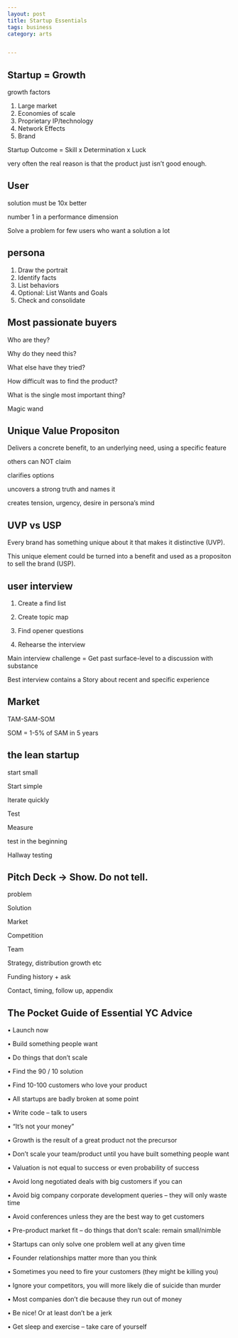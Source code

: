 ```yaml
---
layout: post
title: Startup Essentials
tags: business
category: arts


---
```


## Startup = Growth

growth factors

1. Large market
2. Economies of scale
3. Proprietary IP/technology
4. Network Effects
5. Brand

Startup Outcome = Skill x Determination x Luck

very often the real reason is that the product just isn’t good enough.


## User

solution must be 10x better

number 1 in a performance dimension

Solve a problem
for few users who
want a solution a lot


## persona

1. Draw the portrait
2. Identify facts
3. List behaviors
4. Optional: List Wants and Goals
5. Check and consolidate

## Most passionate buyers

Who are they?

Why do they need this?

What else have they tried?

How difficult was to find the product?

What is the single most important thing?

Magic wand


## Unique Value Propositon
Delivers a concrete benefit,
to an underlying need, using a
specific feature

others can NOT claim

clarifies options

uncovers a strong truth and names it

creates tension, urgency, desire in persona’s mind

## UVP vs USP
Every brand has something
unique about it that makes it
distinctive (UVP). 

This unique
element could be turned into a
benefit and used as a propositon
to sell the brand (USP).

## user interview
1. Create a find list

2. Create topic map

3. Find opener questions

4. Rehearse the interview

Main interview challenge =
Get past surface-level to a
discussion with substance

Best interview
contains a Story
about recent and specific
experience


## Market

TAM-SAM-SOM

SOM = 1-5% of SAM in 5 years


## the lean startup

start small

Start simple 

Iterate quickly 

Test 

Measure 

test in the beginning

Hallway testing 


## Pitch Deck -> Show. Do not tell.
problem 

Solution 

Market 

Competition

Team 

Strategy, distribution growth etc 

Funding history + ask 

Contact, timing, follow up, appendix 


## The Pocket Guide of Essential YC Advice


• Launch now

• Build something people want

• Do things that don’t scale

• Find the 90 / 10 solution

• Find 10-100 customers who love your product

• All startups are badly broken at some point

• Write code – talk to users

• “It’s not your money”

• Growth is the result of a great product not the precursor

• Don’t scale your team/product until you have built something people want

• Valuation is not equal to success or even probability of success

• Avoid long negotiated deals with big customers if you can

• Avoid big company corporate development queries – they will only waste time

• Avoid conferences unless they are the best way to get customers

• Pre-product market fit – do things that don’t scale: remain small/nimble

• Startups can only solve one problem well at any given time

• Founder relationships matter more than you think

• Sometimes you need to fire your customers (they might be killing you)

• Ignore your competitors, you will more likely die of suicide than murder

• Most companies don’t die because they run out of money

• Be nice! Or at least don’t be a jerk

• Get sleep and exercise – take care of yourself




